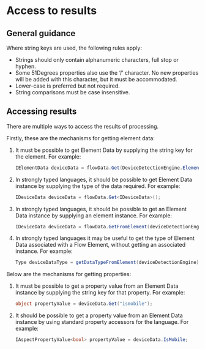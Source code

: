 # Access to results

## General guidance

Where string keys are used, the following rules apply:

- Strings should only contain alphanumeric characters, full stop or hyphen.
- Some 51Degrees properties also use the ‘/’ character. No new properties will
  be added with this character, but it must be accommodated.
- Lower-case is preferred but not required.
- String comparisons must be case insensitive.

## Accessing results

There are multiple ways to access the results of processing.

Firstly, these are the mechanisms for getting element data:

1. It must be possible to get Element Data by supplying the string key
   for the element. For example:
   ```c#
   IElementData deviceData = flowData.Get(DeviceDetectionEngine.ElementDataKey);
   ```
2. In strongly typed languages, it should be possible to get Element Data
   instance by supplying the type of the data required. For example:
   ```c#
   IDeviceData deviceData = flowData.Get<IDeviceData>();
   ```   
3. In strongly typed languages, it should be possible to get an Element Data
   instance by supplying an element instance.
   For example:
   ```c#
   IDeviceData deviceData = flowData.GetFromElement(deviceDetectionEngine);
   ```   
4. In strongly typed languages it may be useful to get the type of
   Element Data associated with a Flow Element, without getting an associated
   instance. For example:
   ```c#
   Type deviceDataType = getDataTypeFromElement(deviceDetectionEngine);
   ```      

Below are the mechanisms for getting properties:

1. It must be possible to get a property value from an Element Data instance by
   supplying the string key for that property. For example:
   ```c#
   object propertyValue = deviceData.Get("ismobile");
   ```
2. It should be possible to get a property value from an Element Data instance
   by using standard property accessors for the language. For example:
   ```c#
   IAspectPropertyValue<bool> propertyValue = deviceData.IsMobile;
   ```


